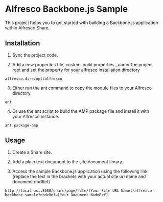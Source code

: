 Alfresco Backbone.js Sample
========================

This project helps you to get started with building a Backbone.js application within Alfresco Share.

## Installation

1) Sync the project code.

2) Add a new properties file, custom-build.properties , under the project root and set the property for your alfresco installation directory

```
alfresco.dir=/opt/alfresco
```

3) Either run the ant command to copy the module files to your Alfresco directory.

```
ant
```

4) Or use the ant script to build the AMP package file and install it with your Alfresco instance.

```
ant package-amp
```

## Usage

1) Create a Share site.

2) Add a plain text document to the site document library.

3) Access the sample Backbone.js application using the following link (replace the text in the brackets with your actual site url name and document nodRef)

```
http://localhost:8080/share/page/site/[Your Site URL Name]/alfresco-backbone-sample?nodeRef=[Your Document NodeRef]
```